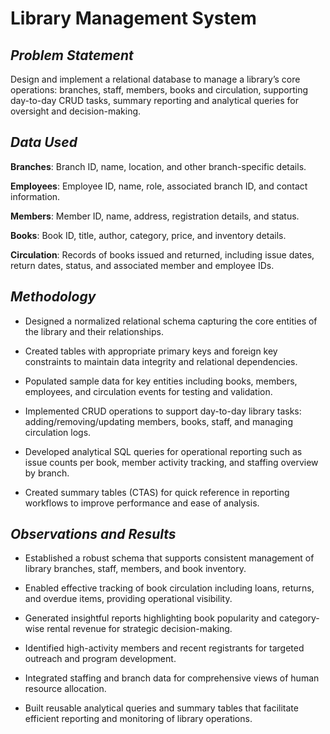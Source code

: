 # **Library Management System**

## *Problem Statement*
Design and implement a relational database to manage a library’s core operations: branches, staff, members, books and circulation, supporting day-to-day CRUD tasks, summary reporting and analytical queries for oversight and decision-making.

## *Data Used*
**Branches**: Branch ID, name, location, and other branch-specific details.

**Employees**: Employee ID, name, role, associated branch ID, and contact information.

**Members**: Member ID, name, address, registration details, and status.

**Books**: Book ID, title, author, category, price, and inventory details.

**Circulation**: Records of books issued and returned, including issue dates, return dates, status, and associated member and employee IDs.

## *Methodology*
- Designed a normalized relational schema capturing the core entities of the library and their relationships.

- Created tables with appropriate primary keys and foreign key constraints to maintain data integrity and relational dependencies.

- Populated sample data for key entities including books, members, employees, and circulation events for testing and validation.

- Implemented CRUD operations to support day-to-day library tasks: adding/removing/updating members, books, staff, and managing circulation logs.

- Developed analytical SQL queries for operational reporting such as issue counts per book, member activity tracking, and staffing overview by branch.

- Created summary tables (CTAS) for quick reference in reporting workflows to improve performance and ease of analysis.

## *Observations and Results*
- Established a robust schema that supports consistent management of library branches, staff, members, and book inventory.

- Enabled effective tracking of book circulation including loans, returns, and overdue items, providing operational visibility.

- Generated insightful reports highlighting book popularity and category-wise rental revenue for strategic decision-making.

- Identified high-activity members and recent registrants for targeted outreach and program development.

- Integrated staffing and branch data for comprehensive views of human resource allocation.

- Built reusable analytical queries and summary tables that facilitate efficient reporting and monitoring of library operations.
